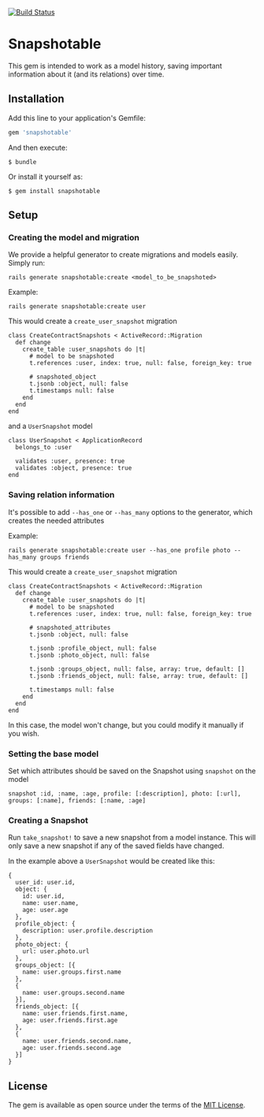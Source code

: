 [![Build Status](https://travis-ci.com/QultureRocks/snapshotable.svg?branch=master)](https://travis-ci.com/QultureRocks/snapshotable)

# Snapshotable

This gem is intended to work as a model history, saving important information about it (and its relations) over time.

## Installation

Add this line to your application's Gemfile:

```ruby
gem 'snapshotable'
```

And then execute:

    $ bundle

Or install it yourself as:

    $ gem install snapshotable

## Setup

### Creating the model and migration
We provide a helpful generator to create migrations and models easily. Simply run:
```
rails generate snapshotable:create <model_to_be_snapshoted>
```

Example:
```
rails generate snapshotable:create user
```

This would create a `create_user_snapshot` migration
```
class CreateContractSnapshots < ActiveRecord::Migration
  def change
    create_table :user_snapshots do |t|
      # model to be snapshoted
      t.references :user, index: true, null: false, foreign_key: true

      # snapshoted_object
      t.jsonb :object, null: false
      t.timestamps null: false
    end
  end
end
```

and a `UserSnapshot` model
```
class UserSnapshot < ApplicationRecord
  belongs_to :user

  validates :user, presence: true
  validates :object, presence: true
end
```

### Saving relation information

It's possible to add `--has_one` or `--has_many` options to the generator, which creates the needed attributes

Example:
```
rails generate snapshotable:create user --has_one profile photo --has_many groups friends 
```

This would create a `create_user_snapshot` migration
```
class CreateContractSnapshots < ActiveRecord::Migration
  def change
    create_table :user_snapshots do |t|
      # model to be snapshoted
      t.references :user, index: true, null: false, foreign_key: true

      # snapshoted_attributes
      t.jsonb :object, null: false
      
      t.jsonb :profile_object, null: false
      t.jsonb :photo_object, null: false

      t.jsonb :groups_object, null: false, array: true, default: []
      t.jsonb :friends_object, null: false, array: true, default: []

      t.timestamps null: false
    end
  end
end
```

In this case, the model won't change, but you could modify it manually if you wish.

### Setting the base model

Set which attributes should be saved on the Snapshot using `snapshot` on the model
```
snapshot :id, :name, :age, profile: [:description], photo: [:url], groups: [:name], friends: [:name, :age]
```

### Creating a Snapshot

Run `take_snapshot!` to save a new snapshot from a model instance. This will only save a new snapshot if any of the saved fields have changed.

In the example above a `UserSnapshot` would be created like this:
```
{
  user_id: user.id,
  object: {
    id: user.id,
    name: user.name,
    age: user.age
  },
  profile_object: {
    description: user.profile.description
  },
  photo_object: {
    url: user.photo.url
  },
  groups_object: [{
    name: user.groups.first.name
  },
  {
    name: user.groups.second.name
  }],
  friends_object: [{
    name: user.friends.first.name,
    age: user.friends.first.age
  },
  {
    name: user.friends.second.name,
    age: user.friends.second.age
  }]
}
```

## License

The gem is available as open source under the terms of the [MIT License](https://opensource.org/licenses/MIT).